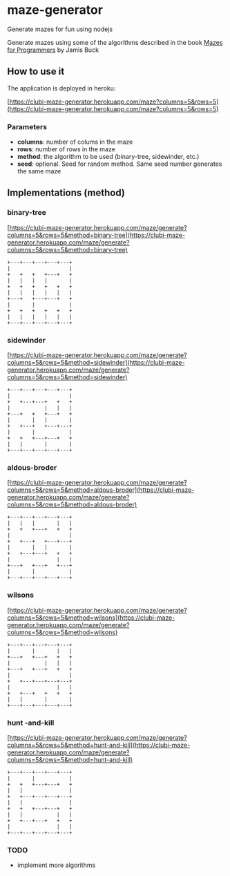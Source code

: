 # maze-generator
Generate mazes for fun using nodejs

Generate mazes using some of the algorithms described in the book [Mazes for Programmers](https://www.amazon.es/Mazes-Programmers-Twisty-Little-Passages/dp/1680500554/ref=sr_1_1?__mk_es_ES=%C3%85M%C3%85%C5%BD%C3%95%C3%91&dchild=1&keywords=mazes+for+programmers&qid=1633941115&sr=8-1) by Jamis Buck

## How to use it

The application is deployed in heroku:

[https://clubi-maze-generator.herokuapp.com/maze?columns=5&rows=5](https://clubi-maze-generator.herokuapp.com/maze?columns=5&rows=5)

### Parameters
* **columns**: number of colums in the maze
* **rows**: number of rows in the maze
* **method**: the algorithm to be used (binary-tree, sidewinder, etc.)
* **seed**: optional. Seed for random method. Same seed number generates the same maze

## Implementations (method)

### binary-tree

[https://clubi-maze-generator.herokuapp.com/maze/generate?columns=5&rows=5&method=binary-tree](https://clubi-maze-generator.herokuapp.com/maze/generate?columns=5&rows=5&method=binary-tree)

```
+---+---+---+---+---+
|                   |
+   +   +   +---+   +
|   |   |   |       |
+   +   +   +   +   +
|   |   |   |   |   |
+---+   +---+---+   +
|       |           |
+   +   +   +   +   +
|   |   |   |   |   |
+---+---+---+---+---+
```

### sidewinder
[https://clubi-maze-generator.herokuapp.com/maze/generate?columns=5&rows=5&method=sidewinder](https://clubi-maze-generator.herokuapp.com/maze/generate?columns=5&rows=5&method=sidewinder)

```
+---+---+---+---+---+
|                   |
+   +---+---+   +   +
|           |   |   |
+---+   +   +---+   +
|       |   |       |
+   +---+   +---+---+
|       |           |
+   +   +---+---+   +
|   |       |       |
+---+---+---+---+---+
```

### aldous-broder
[https://clubi-maze-generator.herokuapp.com/maze/generate?columns=5&rows=5&method=aldous-broder](https://clubi-maze-generator.herokuapp.com/maze/generate?columns=5&rows=5&method=aldous-broder)

```
+---+---+---+---+---+
|   |   |       |   |
+   +   +---+   +   +
|                   |
+   +---+   +---+---+
|       |   |       |
+   +---+---+   +   +
|               |   |
+---+   +---+   +---+
|       |           |
+---+---+---+---+---+
```

### wilsons
[https://clubi-maze-generator.herokuapp.com/maze/generate?columns=5&rows=5&method=wilsons](https://clubi-maze-generator.herokuapp.com/maze/generate?columns=5&rows=5&method=wilsons)

```
+---+---+---+---+---+
|       |       |   |
+---+   +---+   +   +
|           |   |   |
+---+   +---+   +   +
|                   |
+   +---+---+---+---+
|               |   |
+   +---+   +   +   +
|   |       |       |
+---+---+---+---+---+
```

### hunt -and-kill
[https://clubi-maze-generator.herokuapp.com/maze/generate?columns=5&rows=5&method=hunt-and-kill](https://clubi-maze-generator.herokuapp.com/maze/generate?columns=5&rows=5&method=hunt-and-kill)
```
+---+---+---+---+---+
|       |           |
+   +   +---+---+   +
|   |               |
+   +---+---+---+---+
|   |               |
+   +   +---+---+   +
|   |           |   |
+   +---+---+   +   +
|               |   |
+---+---+---+---+---+
```

### TODO
* implement more algorithms
